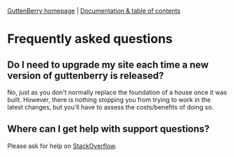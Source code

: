 [GuttenBerry homepage][homepage] | [Documentation & table of contents](TOC.md)

[homepage]: <https://mohammed-taysser.github.io/Gutenberry/>

# Frequently asked questions

## Do I need to upgrade my site each time a new version of guttenberry is released?

No, just as you don't normally replace the foundation of a house once it was
built. However, there is nothing stopping you from trying to work in the latest
changes, but you'll have to assess the costs/benefits of doing so.

## Where can I get help with support questions?

Please ask for help on [StackOverflow](https://stackoverflow.com/questions/tagged/guttenberry).
